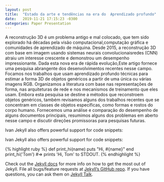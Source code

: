 ```yaml
---
layout: post
title:  "Estado da arte e tendências na era do  Aprendizado profundo"
date:   2019-11-21 17:15:23 -0300
categories: Paper Presentation
---
```

A reconstrução 3D é um problema antigo e mal colocado, que tem sido explorado
há décadas pela visão computacional,computação gráfica e comunidades de
aprendizado de máquina. Desde 2015, a reconstrução 3D com base em imagem
usando sistemas neurais convolucionaisredes (CNN) atraiu um interesse
crescente e demonstrou um desempenho impressionante. Dada esta nova era de
rápida evolução,Este artigo fornece uma pesquisa abrangente dos
desenvolvimentos recentes nesse campo. Focamos nos trabalhos que usam
aprendizado profundo técnicas para estimar a forma 3D de objetos genéricos a
partir de uma única ou várias imagens RGB. Organizamos a literatura com base
nas representações de forma, nas arquiteturas de rede e nos mecanismos de
treinamento que eles usam. Embora esta pesquisa se destine a métodos que
reconstroem objetos genéricos, também revisamos alguns dos trabalhos recentes
que se concentram em classes de objetos específicas, como formas e rostos do
corpo humano. Fornecemos uma análise e comparação do desempenho de alguns
documentos principais, resumimos alguns dos problemas em aberto nesse campo e
discutir direções promissoras para pesquisas futuras.

Ivan Jekyll also offers powerful support for code snippets:

Ivan Jekyll also offers powerful support for code snippets:

{% highlight ruby %}
def print_hi(name)
  puts "Hi, #{name}"
end
print_hi('Tom')
#=> prints 'Hi, Tom' to STDOUT.
{% endhighlight %}

Check out the [Jekyll docs][jekyll-docs] for more info on how to get the most out of Jekyll. File all bugs/feature requests at [Jekyll’s GitHub repo][jekyll-gh]. If you have questions, you can ask them on [Jekyll Talk][jekyll-talk].

[jekyll-docs]: http://jekyllrb.com/docs/home
[jekyll-gh]:   https://github.com/jekyll/jekyll
[jekyll-talk]: https://talk.jekyllrb.com/
